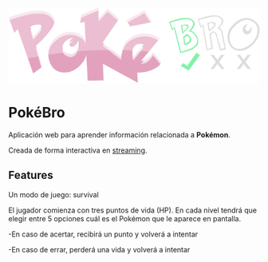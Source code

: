 <p align="center">
  <img src="src/resources/logo.png" />
</p>

# PokéBro

Aplicación web para aprender información relacionada a **Pokémon**.

Creada de forma interactiva en [streaming](https://twitch.tv/emoporemilio).

## Features

Un modo de juego: survival

El jugador comienza con tres puntos de vida (HP).
En cada nivel tendrá que elegir entre 5 opciones cuál es el Pokémon que le aparece en pantalla.

-En caso de acertar, recibirá un punto y volverá a intentar

-En caso de errar, perderá una vida y volverá a intentar
